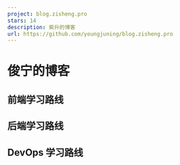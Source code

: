 ```yaml
---
project: blog.zisheng.pro
stars: 14
description: 紫升的博客
url: https://github.com/youngjuning/blog.zisheng.pro
---
```


俊宁的博客
=====

前端学习路线
------

后端学习路线
------

DevOps 学习路线
-----------
